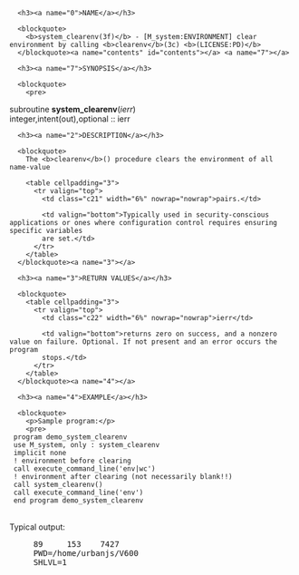 <?
<body?>
<!DOCTYPE html PUBLIC "-//W3C//DTD XHTML 1.0 Transitional//EN"
    "http://www.w3.org/TR/xhtml1/DTD/xhtml1-transitional.dtd">

<html xmlns="http://www.w3.org/1999/xhtml">
<head>
  <meta name="generator" content="HTML Tidy for Cygwin (vers 25 March 2009), see www.w3.org" />

  <title></title>
</head>

<body>
  <div id="Container">
    <div id="Content">
      <div class="c20"></div><a name="0"></a>

      <h3><a name="0">NAME</a></h3>

      <blockquote>
        <b>system_clearenv(3f)</b> - [M_system:ENVIRONMENT] clear environment by calling <b>clearenv</b>(3c) <b>(LICENSE:PD)</b>
      </blockquote><a name="contents" id="contents"></a> <a name="7"></a>

      <h3><a name="7">SYNOPSIS</a></h3>

      <blockquote>
        <pre>
subroutine <b>system_clearenv</b>(<i>ierr</i>)
<br />    integer,intent(out),optional :: ierr
<br />
</pre>
      </blockquote><a name="2"></a>

      <h3><a name="2">DESCRIPTION</a></h3>

      <blockquote>
        The <b>clearenv</b>() procedure clears the environment of all name-value

        <table cellpadding="3">
          <tr valign="top">
            <td class="c21" width="6%" nowrap="nowrap">pairs.</td>

            <td valign="bottom">Typically used in security-conscious applications or ones where configuration control requires ensuring specific variables
            are set.</td>
          </tr>
        </table>
      </blockquote><a name="3"></a>

      <h3><a name="3">RETURN VALUES</a></h3>

      <blockquote>
        <table cellpadding="3">
          <tr valign="top">
            <td class="c22" width="6%" nowrap="nowrap">ierr</td>

            <td valign="bottom">returns zero on success, and a nonzero value on failure. Optional. If not present and an error occurs the program
            stops.</td>
          </tr>
        </table>
      </blockquote><a name="4"></a>

      <h3><a name="4">EXAMPLE</a></h3>

      <blockquote>
        <p>Sample program:</p>
        <pre>
     program demo_system_clearenv
     use M_system, only : system_clearenv
     implicit none
     ! environment before clearing
     call execute_command_line('env|wc')
     ! environment after clearing (not necessarily blank!!)
     call system_clearenv()
     call execute_command_line('env')
     end program demo_system_clearenv
<br />
</pre>Typical output:
        <pre>
     89     153    7427
     PWD=/home/urbanjs/V600
     SHLVL=1
<br />
</pre>
      </blockquote>
    </div>
  </div>
</body>
</html>
